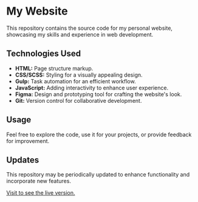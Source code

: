 # My Website

This repository contains the source code for my personal website, showcasing my skills and experience in web development.

## Technologies Used

- **HTML:** Page structure markup.
- **CSS/SCSS:** Styling for a visually appealing design.
- **Gulp:** Task automation for an efficient workflow.
- **JavaScript:** Adding interactivity to enhance user experience.
- **Figma:** Design and prototyping tool for crafting the website's look.
- **Git:** Version control for collaborative development.

## Usage

Feel free to explore the code, use it for your projects, or provide feedback for improvement.

## Updates

This repository may be periodically updated to enhance functionality and incorporate new features.

<a href="https://dimaa21.github.io/about-me/">Visit to see the live version.</a>


